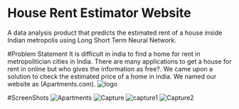 # House Rent Estimator Website 
A data analysis product that predicts the estimated rent of a house inside Indian metropolis using Long Short Term Neural Network.

#Problem Statement
It is difficult in india to find a home for rent in metropolitician cities in India. There are many applications to get a house for rent in online but who gives the information as free?. We came upon a solution to check the estimated price of a home in india. We named our website as (Apartments.com).
![logo](https://user-images.githubusercontent.com/81423983/213903712-1945b777-2cf7-4fe8-b06d-267ce46142a6.png)

#ScreenShots
![Apartments](https://user-images.githubusercontent.com/81423983/213903728-55cd2099-8d14-4ec4-af2f-9bce73130f32.JPG)
![Capture](https://user-images.githubusercontent.com/81423983/213903740-944a8b4b-83a1-416c-9873-36b87bdb58e2.JPG)
![capture1](https://user-images.githubusercontent.com/81423983/213903750-d1d5a718-59c9-45a5-bdff-ed7f6d9233c4.JPG)
![Capture2](https://user-images.githubusercontent.com/81423983/213903757-aab63010-9fa1-4ffc-96c9-251af7ce1129.JPG)
